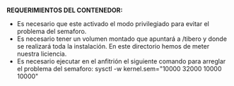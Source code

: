 **REQUERIMIENTOS DEL CONTENEDOR:**

- Es necesario que este activado el modo privilegiado para evitar el problema del semaforo.
- Es necesario tener un volumen montado que apuntará a /tibero y donde se realizará toda la instalación.
 En este directorio hemos de meter nuestra liciencia.
- Es necesario ejecutar en el anfitrión el siguiente comando para arreglar el problema del semaforo:
sysctl -w kernel.sem="10000 32000 10000 10000"